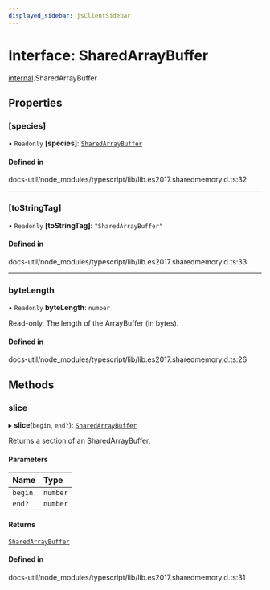 ```yaml
---
displayed_sidebar: jsClientSidebar
---
```


# Interface: SharedArrayBuffer

[internal](../modules/internal-8.md).SharedArrayBuffer

## Properties

### [species]

• `Readonly` **[species]**: [`SharedArrayBuffer`](../modules/internal-8.md#sharedarraybuffer)

#### Defined in

docs-util/node_modules/typescript/lib/lib.es2017.sharedmemory.d.ts:32

___

### [toStringTag]

• `Readonly` **[toStringTag]**: ``"SharedArrayBuffer"``

#### Defined in

docs-util/node_modules/typescript/lib/lib.es2017.sharedmemory.d.ts:33

___

### byteLength

• `Readonly` **byteLength**: `number`

Read-only. The length of the ArrayBuffer (in bytes).

#### Defined in

docs-util/node_modules/typescript/lib/lib.es2017.sharedmemory.d.ts:26

## Methods

### slice

▸ **slice**(`begin`, `end?`): [`SharedArrayBuffer`](../modules/internal-8.md#sharedarraybuffer)

Returns a section of an SharedArrayBuffer.

#### Parameters

| Name | Type |
| :------ | :------ |
| `begin` | `number` |
| `end?` | `number` |

#### Returns

[`SharedArrayBuffer`](../modules/internal-8.md#sharedarraybuffer)

#### Defined in

docs-util/node_modules/typescript/lib/lib.es2017.sharedmemory.d.ts:31

